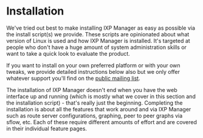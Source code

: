 
# Installation

We've tried out best to make installing IXP Manager as easy as possible via the install script(s) we provide. These scripts are opinionated about what version of Linux is used and how IXP Manager is installed. It's targeted at people who don't have a huge amount of system administration skills or want to take a quick look to evaluate the product.

If you want to install on your own preferred platform or with your own tweaks, we provide detailed instructions below also but we only offer whatever support you'll find on the [public mailing list](https://www.inex.ie/mailman/listinfo/ixpmanager).

The installation of IXP Manager doesn't end when you have the web interface up and running (which is mostly what we cover in this section and the installation script) - that's really just the beginning. Completing the installation is about all the features that work around and via IXP Manager such as route server configurations, graphing, peer to peer graphs via sflow, etc. Each of these require different amounts of effort and are covered in their individual feature pages.
